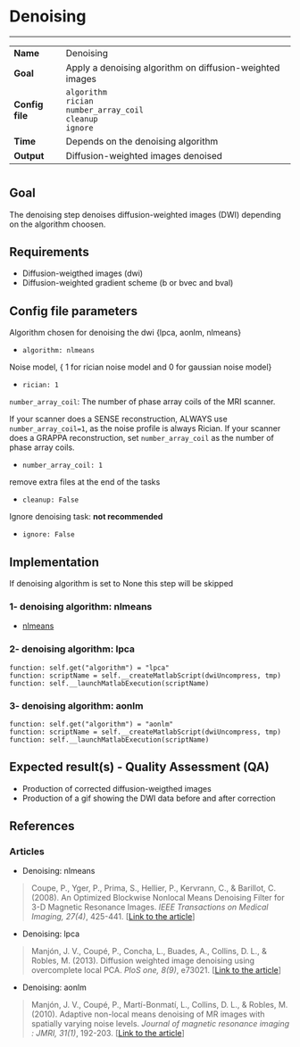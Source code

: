 # Denoising
---

|                |                                                       |
|----------------|-------------------------------------------------------|
|**Name**        | Denoising                                             |
|**Goal**        | Apply a denoising algorithm on diffusion-weighted images |
|**Config file** | `algorithm` <br />`rician`<br />`number_array_coil`<br />`cleanup`<br />`ignore` |
|**Time**        | Depends on the denoising algorithm                    |
|**Output**      | Diffusion-weighted images denoised                    |

#

## Goal

The denoising step denoises diffusion-weighted images (DWI) depending on the algorithm choosen.

## Requirements

- Diffusion-weigthed images (dwi)
- Diffusion-weighted gradient scheme (b or bvec and bval)

## Config file parameters

Algorithm chosen for denoising the dwi {lpca, aonlm, nlmeans}

- `algorithm: nlmeans`

Noise model, { 1 for rician noise model and 0 for gaussian noise model}

- `rician: 1`

`number_array_coil`: The number of phase array coils of the MRI scanner.

If your scanner does a SENSE reconstruction, ALWAYS use `number_array_coil=1`, as the noise profile is always Rician.
If your scanner does a GRAPPA reconstruction, set `number_array_coil` as the number of phase array coils.

- `number_array_coil: 1`

remove extra files at the end of the tasks

- `cleanup: False`

Ignore denoising task: **not recommended**

- `ignore: False`

## Implementation

If denoising algorithm is set to None this step will be skipped

### 1- denoising algorithm: nlmeans

- <a href="http://nipy.org/dipy/examples_built/denoise_nlmeans.html#example-denoise-nlmeans" target="_blank">nlmeans</a>

### 2- denoising algorithm: lpca

```{.python}
function: self.get("algorithm") = "lpca"
function: scriptName = self.__createMatlabScript(dwiUncompress, tmp)
function: self.__launchMatlabExecution(scriptName)
```

### 3- denoising algorithm: aonlm

```{.python}
function: self.get("algorithm") = "aonlm"
function: scriptName = self.__createMatlabScript(dwiUncompress, tmp)
function: self.__launchMatlabExecution(scriptName)
```

## Expected result(s) - Quality Assessment (QA)

- Production of corrected diffusion-weigthed images 
- Production of a gif showing the DWI data before and after correction


## References

### Articles

- Denoising: nlmeans <br>
> Coupe, P., Yger, P., Prima, S., Hellier, P., Kervrann, C., & Barillot, C. (2008). An Optimized Blockwise Nonlocal Means Denoising Filter for 3-D Magnetic Resonance Images. *IEEE Transactions on Medical Imaging, 27(4)*, 425-441. [<a href="http://www.pubmedcentral.nih.gov/articlerender.fcgi?artid=2881565&tool=pmcentrez&rendertype=abstract" target="_blank">Link to the article</a>]

- Denoising: lpca <br>
> Manjón, J. V., Coupé, P., Concha, L., Buades, A., Collins, D. L., & Robles, M. (2013). Diffusion weighted image denoising using overcomplete local PCA. *PloS one, 8(9)*, e73021. [<a href="http://www.pubmedcentral.nih.gov/articlerender.fcgi?artid=3760829&tool=pmcentrez&rendertype=abstract" target="_blank">Link to the article</a>]

- Denoising: aonlm <br>
> Manjón, J. V., Coupé, P., Martí-Bonmatí, L., Collins, D. L., & Robles, M. (2010). Adaptive non-local means denoising of MR images with spatially varying noise levels. *Journal of magnetic resonance imaging : JMRI, 31(1)*, 192-203. [<a href="http://www.ncbi.nlm.nih.gov/pubmed/20027588" target="_blank">Link to the article</a>]
